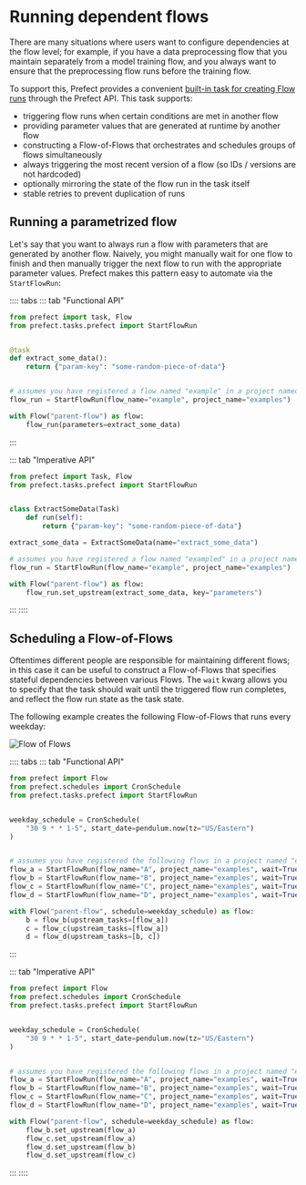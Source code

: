 # Running dependent flows

There are many situations where users want to configure dependencies at the flow level; for example,
if you have a data preprocessing flow that you maintain separately from a model training flow, and you 
always want to ensure that the preprocessing flow runs before the training flow.

To support this, Prefect provides a convenient [built-in task for creating Flow runs](/api/latest/tasks/prefect.html#startflowrun)
through the Prefect API.  This task supports:
- triggering flow runs when certain conditions are met in another flow
- providing parameter values that are generated at runtime by another flow
- constructing a Flow-of-Flows that orchestrates and schedules groups of flows simultaneously
- always triggering the most recent version of a flow (so IDs / versions are not hardcoded)
- optionally mirroring the state of the flow run in the task itself
- stable retries to prevent duplication of runs

## Running a parametrized flow

Let's say that you want to always run a flow with parameters that are generated by another flow. 
Naively, you might manually wait for one flow to finish and then manually trigger the next flow to run
with the appropriate parameter values.  Prefect makes this pattern easy to automate via the `StartFlowRun`:


:::: tabs
::: tab "Functional API"
```python
from prefect import task, Flow
from prefect.tasks.prefect import StartFlowRun


@task
def extract_some_data():
    return {"param-key": "some-random-piece-of-data"}


# assumes you have registered a flow named "example" in a project named "examples"
flow_run = StartFlowRun(flow_name="example", project_name="examples")

with Flow("parent-flow") as flow:
    flow_run(parameters=extract_some_data)
```
:::

::: tab "Imperative API"
```python
from prefect import Task, Flow
from prefect.tasks.prefect import StartFlowRun


class ExtractSomeData(Task)
    def run(self):
        return {"param-key": "some-random-piece-of-data"}

extract_some_data = ExtractSomeData(name="extract_some_data")

# assumes you have registered a flow named "exampled" in a project named "examples"
flow_run = StartFlowRun(flow_name="example", project_name="examples")

with Flow("parent-flow") as flow:
    flow_run.set_upstream(extract_some_data, key="parameters")
```
:::
::::

## Scheduling a Flow-of-Flows

Oftentimes different people are responsible for maintaining different flows; in this case it can be useful
to construct a Flow-of-Flows that specifies stateful dependencies between various Flows.  The `wait` kwarg
allows you to specify that the task should wait until the triggered flow run completes, and reflect the
flow run state as the task state.

The following example creates the following Flow-of-Flows that runs every weekday:

![Flow of Flows](/idioms/flow-of-flows.png)

:::: tabs
::: tab "Functional API"
```python
from prefect import Flow
from prefect.schedules import CronSchedule
from prefect.tasks.prefect import StartFlowRun


weekday_schedule = CronSchedule(
    "30 9 * * 1-5", start_date=pendulum.now(tz="US/Eastern")
)


# assumes you have registered the following flows in a project named "examples"
flow_a = StartFlowRun(flow_name="A", project_name="examples", wait=True)
flow_b = StartFlowRun(flow_name="B", project_name="examples", wait=True)
flow_c = StartFlowRun(flow_name="C", project_name="examples", wait=True)
flow_d = StartFlowRun(flow_name="D", project_name="examples", wait=True)

with Flow("parent-flow", schedule=weekday_schedule) as flow:
    b = flow_b(upstream_tasks=[flow_a])
    c = flow_c(upstream_tasks=[flow_a])
    d = flow_d(upstream_tasks=[b, c])
```
:::

::: tab "Imperative API"
```python
from prefect import Flow
from prefect.schedules import CronSchedule
from prefect.tasks.prefect import StartFlowRun


weekday_schedule = CronSchedule(
    "30 9 * * 1-5", start_date=pendulum.now(tz="US/Eastern")
)


# assumes you have registered the following flows in a project named "examples"
flow_a = StartFlowRun(flow_name="A", project_name="examples", wait=True)
flow_b = StartFlowRun(flow_name="B", project_name="examples", wait=True)
flow_c = StartFlowRun(flow_name="C", project_name="examples", wait=True)
flow_d = StartFlowRun(flow_name="D", project_name="examples", wait=True)

with Flow("parent-flow", schedule=weekday_schedule) as flow:
    flow_b.set_upstream(flow_a)
    flow_c.set_upstream(flow_a)
    flow_d.set_upstream(flow_b)
    flow_d.set_upstream(flow_c)
```
:::
::::
